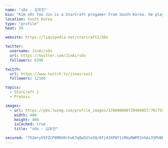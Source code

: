 ```yaml
---
name: "sOs - 김유진"
bio: "Kim sOs Yoo Jin is a StarCraft progamer from South Korea. He plays Protoss for team Jin Air Green Wings."
location: South Korea
type: "profile"
heat: 30

website: https://liquipedia.net/starcraft2/SOs

twitter:
  username: JinAirsOs
  url: https://twitter.com/JinAirsOs
  followers: 8396

twitch:
  url: https://www.twitch.tv/jinairsos1
  followers: 12100

topics:
  - StarCraft 2
  - Protoss

images:
  - url: https://pbs.twimg.com/profile_images/378800000729484857/76c755e682db3d861100811bbc787ab3_400x400.jpeg
    width: 400
    height: 400
    isCached: true
    title: "sOs - 김유진"

secured: "7X2mryV5FZCP8M8X0rhvK7qOw5Ule5Q/0fj43XP8Y1iMUyRWPPJnhAi33PU8BVciFTaVnvzeDICLHESM5ztKNs53ddjzqkUzzfmi1JOGp5/6CS1NH5dgV2N3ylEYjmIIHaivjXPyrhA7hkTOsyB9a95YeE8DJ43QK3JgMUVCKAAHTYc0ZFvkfdxx4NPqgvsrqpCsYhS7dxW5n41+nIcgBfnvZmmAbNCeOK3PR1FrFm8dQ1RnUay6FEnF0E5ApJKVTH6w4WPmK21/FVWZko8dWsVsDO34hD1MW4WqePPP+zJU/pTubD9WX5A+NU2mbooKbFi5EPOSvtLjcJuHpwoVYitTbH86GIzkJGAnJLUQtXatZfLN2bNCI8yHLD8uxsg0aYSWFv88a5CFDkEQ0frMdUSvkGTXR93DtgxRapiWFeY=;BwDpxv49kgVaEQlyrq1qBQ=="
---
```


